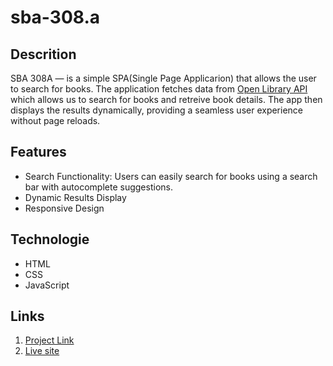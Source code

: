 # sba-308.a

## Descrition

SBA 308A — is a simple SPA(Single Page Applicarion) that allows the user to search for books. The application fetches data from [Open Library API](https://openlibrary.org/developers/api) which allows us to search for books and retreive book details. The app then displays the results dynamically, providing a seamless user experience without page reloads.

## Features

- Search Functionality: Users can easily search for books using a search bar with autocomplete suggestions.
- Dynamic Results Display
- Responsive Design

## Technologie

- HTML
- CSS
- JavaScript

## Links

1. [Project Link](https://github.com/jfcode101/mern-rtt33/tree/main/SBA-316)
2. [Live site](https://jfcode101.github.io/sba-308.a/)
